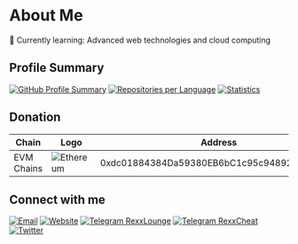 # About Me

🌱 Currently learning: Advanced web technologies and cloud computing

## Profile Summary

[![GitHub Profile Summary](https://github-profile-summary-cards.vercel.app/api/cards/profile-details?username=likhondocs&theme=dark)](https://github-profile-summary-cards.vercel.app/api/cards/profile-details?username=likhondocs&theme=dark)
[![Repositories per Language](https://github-profile-summary-cards.vercel.app/api/cards/repos-per-language?username=likhondocs&theme=dark)](https://github-profile-summary-cards.vercel.app/api/cards/repos-per-language?username=likhondocs&theme=dark)
[![Statistics](https://github-profile-summary-cards.vercel.app/api/cards/stats?username=likhondocs&theme=dark)](https://github-profile-summary-cards.vercel.app/api/cards/stats?username=likhondocs&theme=dark)

## Donation

| **Chain** | **Logo** | **Address** |
| --- | --- | --- |
| EVM Chains | ![Ethereum](https://img.shields.io/badge/ethereum-grey?logo=ethereum&logoColor=white) | 0xdc01884384Da59380EB6bC1c95c94892B62e4E86 |

## Connect with me

[![Email](https://img.shields.io/badge/Email-author%40gmail.com-blue?style=flat-square&logo=gmail&logoColor=white)](mailto:author@gmail.com)
[![Website](https://img.shields.io/badge/Website-likhonsheikh.com-green?style=flat-square&logo=wordpress&logoColor=white)](https://likhonsheikh.com)
[![Telegram RexxLounge](https://img.shields.io/badge/Telegram-RexxLounge-blue?style=flat-square&logo=telegram&logoColor=white)](https://t.me/RexxLounge)
[![Telegram RexxCheat](https://img.shields.io/badge/Telegram-RexxCheat-blue?style=flat-square&logo=telegram&logoColor=white)](https://t.me/RexxCheat)
[![Twitter](https://img.shields.io/badge/Twitter-likhondocs-blue?style=flat-square&logo=twitter&logoColor=white)](https://x.com/likhondocs)
